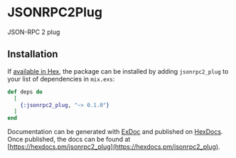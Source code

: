 # JSONRPC2Plug

JSON-RPC 2 plug

## Installation

If [available in Hex](https://hex.pm/docs/publish), the package can be installed
by adding `jsonrpc2_plug` to your list of dependencies in `mix.exs`:

```elixir
def deps do
  [
    {:jsonrpc2_plug, "~> 0.1.0"}
  ]
end
```

Documentation can be generated with [ExDoc](https://github.com/elixir-lang/ex_doc)
and published on [HexDocs](https://hexdocs.pm). Once published, the docs can
be found at [https://hexdocs.pm/jsonrpc2_plug](https://hexdocs.pm/jsonrpc2_plug).
